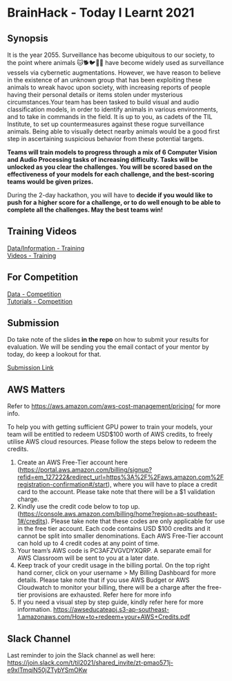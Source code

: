 # BrainHack - Today I Learnt 2021

## Synopsis
It is the year 2055. Surveillance has become ubiquitous to our society, to the point where animals :cat::dog2::bird::chicken::snake: have become widely used as surveillance vessels via cybernetic augmentations. However, we have reason to believe in the existence of an unknown group that has been exploiting these animals to wreak havoc upon society, with increasing reports of people having their personal details or items stolen under mysterious circumstances.Your team has been tasked to build visual and audio classification models, in order to identify animals in various environments, and to take in commands in the field. It is up to you, as cadets of the TIL Institute, to set up countermeasures against these rogue surveillance animals. Being able to visually detect nearby animals would be a good first step in ascertaining suspicious behavior from these potential targets.   

**Teams will train models to progress through a mix of 6 Computer Vision and Audio Processing tasks of increasing difficulty. Tasks will be unlocked as you clear the challenges. You will be scored based on the effectiveness of your models for each challenge, and the best-scoring teams would be given prizes.**  

During the 2-day hackathon, you will have to **decide if you would like to push for a higher score for a challenge, or to do well enough to be able to complete all the challenges. May the best teams win!**    

## Training Videos
[Data/Information - Training](https://drive.google.com/drive/folders/1imp5UOfDiMEdNloZGJj_Yi4Kq_cgi5wk?usp=sharing)  
[Videos - Training](https://www.youtube.com/playlist?list=PLTXKqfMiQUrp03eW1Xj6NI9ABK-BxrB4k)  

## For Competition
[Data - Competition](https://drive.google.com/drive/folders/10gFXOzyzGptrM58OORUaRcowzln2eFet?usp=sharing)    
[Tutorials - Competition](https://www.youtube.com/playlist?list=PLTXKqfMiQUrqWRPXpGu28iV0Jpl5VXE4U)   

## Submission
Do take note of the slides **in the repo** on how to submit your results for evaluation. We will be sending you the email contact of your mentor by today, do keep a lookout for that.   
  
[Submission Link](https://drive.google.com/drive/folders/18MpTXLaOQk2eq9qWtkgmIauVYQX7_mpc?usp=sharing)   

## AWS Matters
Refer to https://aws.amazon.com/aws-cost-management/pricing/ for more info.   

To help you with getting sufficient GPU power to train your models, your team will be entitled to redeem USD$100 worth of AWS credits, to freely utilise AWS cloud resources. Please follow the steps below to redeem the credits.  
1. Create an AWS Free-Tier account here (https://portal.aws.amazon.com/billing/signup?refid=em_127222&redirect_url=https%3A%2F%2Faws.amazon.com%2Fregistration-confirmation#/start), where you will have to place a credit card to the account. Please take note that there will be a $1 validation charge.  
2. Kindly use the credit code below to top up. (https://console.aws.amazon.com/billing/home?region=ap-southeast-1#/credits). Please take note that these codes are only applicable for use in the free tier account. Each code contains USD $100 credits and it cannot be split into smaller denominations. Each AWS Free-Tier account can hold up to 4 credit codes at any point of time.   
3. Your team’s AWS code is PC3AFZVGVDYXQRP. A separate email for AWS Classroom will be sent to you at a later date.   
4. Keep track of your credit usage in the billing portal. On the top right hand corner, click on your username > My Billing Dashboard for more details. Please take note that if you use AWS Budget or AWS Cloudwatch to monitor your billing, there will be a charge after the free-tier provisions are exhausted. Refer here for more info  
5. If you need a visual step by step guide, kindly refer here for more information. https://awseducateapj.s3-ap-southeast-1.amazonaws.com/How+to+redeem+your+AWS+Credits.pdf

## Slack Channel
Last reminder to join the Slack channel as well here: https://join.slack.com/t/til2021/shared_invite/zt-pmao571j-e9xlTmqiN50jZTybYSmOKw  
